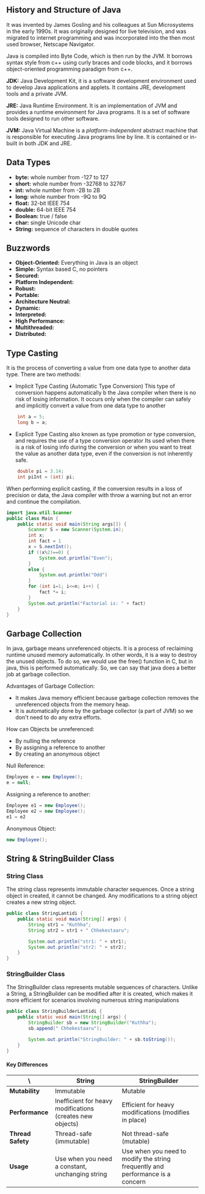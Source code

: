 ## History and Structure of Java
It was invented by James Gosling and his colleagues at Sun Microsystems in the early 1990s. It was originally designed for live television, and was migrated to internet programming and was incorporated into the then most used browser, Netscape Navigator. 

Java is compiled into Byte Code, which is then run by the JVM. It borrows syntax style from c++ using curly braces and code blocks, and it borrows object-oriented programming paradigm from c++. 

**JDK:** Java Development Kit, it is a software development environment used to develop Java applications and applets. It contains JRE, development tools and a private JVM.

**JRE:** Java Runtime Environment. It is an implementation of JVM and provides a runtime environment for Java programs. It is a set of software tools designed to run other software.

**JVM:** Java Virtual Machine is a *platform-independent* abstract machine that is responsible for executing Java programs line by line. It is contained or in-built in both JDK and JRE.

## Data Types
- **byte:** whole number from -127 to 127
- **short:** whole number from -32768 to 32767
- **int:** whole number from -2B to 2B
- **long:** whole number from -9Q to 9Q
- **float:** 32-bit IEEE 754
- **double:** 64-bit IEEE 754
- **Boolean:** true / false
- **char:** single Unicode char
- **String:** sequence of characters in double quotes

## Buzzwords
- **Object-Oriented:** Everything in Java is an object
- **Simple:** Syntax based C, no pointers
- **Secured:**
- **Platform Independent:**
- **Robust:**
- **Portable:**
- **Architecture Neutral:**
- **Dynamic:**
- **Interpreted:**
- **High Performance:**
- **Multithreaded:**
- **Distributed:**

## Type Casting
It is the process of converting a value from one data type to another data type. There are two methods:

- Implicit Type Casting (Automatic Type Conversion)
	This type of conversion happens automatically b the Java compiler when there is no risk of losing information.
	It occurs only when the compiler can safely and implicitly convert a value from one data type to another
```Java
	int a = 5;
	long b = a;
```

- Explicit Type Casting
	also known as type promotion or type conversion, and requires the use of a type conversion operator
	Its used when there is a risk of losing info during the conversion or when you want to treat the value as another data type, even if the conversion is not inherently safe.
	
``` Java
	double pi = 3.14;
	int piInt = (int) pi;
```

When performing explicit casting, if the conversion results in a loss of precision or data, the Java compiler with throw a warning but not an error and continue the compilation.


```java
import java.util.Scanner
public class Main {
	public static void main(String args[]) {
		Scanner S = new Scanner(System.in);
		int x;
		int fact = 1
		x = S.nextInt();
		if ((x%2)==0) {
			System.out.println("Even");
		}
		else {
			System.out.println("Odd")
		}
		for (int i=1; i<=n; i++) {
			fact *= i; 
		}
		System.out.println("Factorial is: " + fact)
	}
}
```

## Garbage Collection
In java, garbage means unreferenced objects. It is a process of reclaiming runtime unused memory automatically. In other words, it is a way to destroy the unused objects.
To do so, we would use the free() function in C, but in java, this is performed automatically. So, we can say that java does a better job at garbage collection. 

Advantages of Garbage Collection:
- It makes Java memory efficient because garbage collection removes the unreferenced objects from the memory heap.
- It is automatically done by the garbage collector (a part of JVM) so we don't need to do any extra efforts.

How can Objects be unreferenced:
- By nulling the reference
- By assigning a reference to another
- By creating an anonymous object

Null Reference:
```Java
Employee e = new Employee();
e = null;
```

Assigning a reference to another:
```Java
Employee e1 = new Employee();
Employee e2 = new Employee();
e1 = e2
```

Anonymous Object:
```Java
new Employee();
```

## String & StringBuilder Class

### String Class
The string class represents immutable character sequences. Once a string object in created, it cannot be changed. Any modifications to a string object creates a new string object.

```Java
public class StringLantidi {
    public static void main(String[] args) {
        String str1 = "Kuthha";
        String str2 = str1 + " Chhekestaaru";

        System.out.println("str1: " + str1);
        System.out.println("str2: " + str2);
    }
}
```

### StringBuilder Class
The StringBuilder class represents mutable sequences of characters. Unlike a String, a StringBuilder can be modified after it is created, which makes it more efficient for scenarios involving numerous string manipulations

```Java
public class StringBuilderLantidi {
    public static void main(String[] args) {
        StringBuilder sb = new StringBuilder("Kuthha");
        sb.append(" Chhekestaaru");

        System.out.println("StringBuilder: " + sb.toString());
    }
}
```

#### Key Differences
|          \        | String                                                    | StringBuilder                                                                  |
| ----------------- | --------------------------------------------------------- | ------------------------------------------------------------------------------ |
| **Mutability**    | Immutable                                                 | Mutable                                                                        |
| **Performance**   | Inefficient for heavy modifications (creates new objects) | Efficient for heavy modifications (modifies in place)                          |
| **Thread Safety** | Thread-safe (immutable)                                   | Not thread-safe (mutable)                                                      |
| **Usage**         | Use when you need a constant, unchanging string           | Use when you need to modify the string frequently and performance is a concern |

